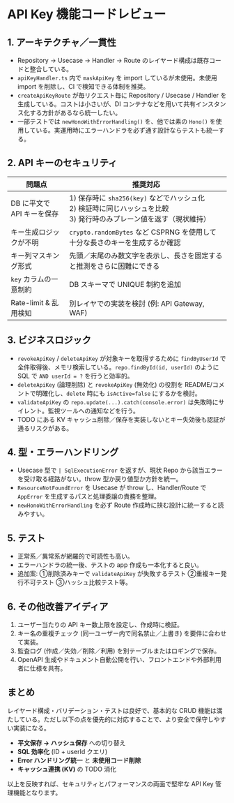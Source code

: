 # API Key 機能コードレビュー

## 1. アーキテクチャ／一貫性

- Repository → Usecase → Handler → Route のレイヤード構成は既存コードと整合している。
- `apiKeyHandler.ts` 内で `maskApiKey` を import しているが未使用。未使用 import を削除し、CI で検知できる体制を推奨。
- `createApiKeyRoute` が毎リクエスト毎に Repository / Usecase / Handler を生成している。コストは小さいが、DI コンテナなどを用いて共有インスタンス化する方針があるなら統一したい。
- 一部テストでは `newHonoWithErrorHandling()` を、他では素の `Hono()` を使用している。実運用時にエラーハンドラを必ず通す設計ならテストも統一する。

## 2. API キーのセキュリティ

| 問題点 | 推奨対応 |
| --- | --- |
| DB に平文で API キーを保存 | 1) 保存時に `sha256(key)` などでハッシュ化<br>2) 検証時に同じハッシュを比較<br>3) 発行時のみプレーン値を返す（現状維持） |
| キー生成ロジックが不明 | `crypto.randomBytes` など CSPRNG を使用して十分な長さのキーを生成するか確認 |
| キー列マスキング形式 | 先頭／末尾のみ数文字を表示し、長さを固定すると推測をさらに困難にできる |
| `key` カラムの一意制約 | DB スキーマで UNIQUE 制約を追加 |
| Rate-limit & 乱用検知 | 別レイヤでの実装を検討 (例: API Gateway, WAF) |

## 3. ビジネスロジック

- `revokeApiKey` / `deleteApiKey` が対象キーを取得するために `findByUserId` で全件取得後、メモリ検索している。`repo.findById(id, userId)` のように SQL で `AND userId = ?` を行うと効率的。
- `deleteApiKey` (論理削除) と `revokeApiKey` (無効化) の役割を README/コメントで明確化し、`delete` 時にも `isActive=false` にするかを検討。
- `validateApiKey` の `repo.update(...).catch(console.error)` は失敗時にサイレント。監視ツールへの通知などを行う。
- TODO にある KV キャッシュ削除／保存を実装しないとキー失効後も認証が通るリスクがある。

## 4. 型・エラーハンドリング

- Usecase 型で `| SqlExecutionError` を返すが、現状 Repo から該当エラーを受け取る経路がない。throw 型か戻り値型か方針を統一。
- `ResourceNotFoundError` を Usecase が throw し、Handler/Route で `AppError` を生成するパスと処理委譲の責務を整理。
- `newHonoWithErrorHandling` を必ず Route 作成時に挟む設計に統一すると読みやすい。

## 5. テスト

- 正常系／異常系が網羅的で可読性も高い。
- エラーハンドラの統一後、テストの app 作成も一本化すると良い。
- 追加案: ①削除済みキーで `validateApiKey` が失敗するテスト ②重複キー発行不可テスト ③ハッシュ比較テスト等。

## 6. その他改善アイディア

1. ユーザー当たりの API キー数上限を設定し、作成時に検証。
2. キー名の重複チェック (同一ユーザー内で同名禁止／上書き) を要件に合わせて実装。
3. 監査ログ (作成／失効／削除／利用) を別テーブルまたはロギングで保存。
4. OpenAPI 生成やドキュメント自動公開を行い、フロントエンドや外部利用者に仕様を共有。

## まとめ

レイヤード構成・バリデーション・テストは良好で、基本的な CRUD 機能は満たしている。ただし以下の点を優先的に対応することで、より安全で保守しやすい実装になる。

- **平文保存 → ハッシュ保存** への切り替え
- **SQL 効率化** (ID + userId クエリ)
- **Error ハンドリング統一** と **未使用コード削除**
- **キャッシュ連携 (KV)** の TODO 消化

以上を反映すれば、セキュリティとパフォーマンスの両面で堅牢な API Key 管理機能となります。 